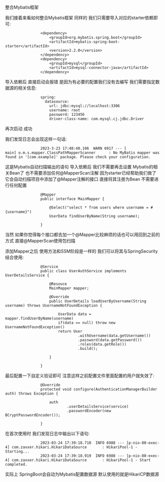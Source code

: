 整合Mybatis框架

我们接着来看如何整合Mybatis框架 同样的 我们只需要导入对应的starter依赖即可:

                    <dependency>
                        <groupId>org.mybatis.spring.boot</groupId>
                        <artifactId>mybatis-spring-boot-starter</artifactId>
                        <version>2.2.0</version>
                    </dependency>
                    <dependency>
                        <groupId>mysql</groupId>
                        <artifactId>mysql-connector-java</artifactId>
                    </dependency>

导入依赖后 直接启动会报错 是因为有必要的配置我们没有去编写 我们需要指定数据源的相关信息:

                    spring:
                      datasource:
                        url: jdbc:mysql://localhost:3306
                        username: root
                        password: 123456
                        driver-class-name: com.mysql.cj.jdbc.Driver

再次启动 成功

我们发现日志会出现这样一句话:

                    2023-3-23 17:48:40.106  WARN 6917 --- [           main] o.m.s.mapper.ClassPathMapperScanner      : No MyBatis mapper was found in '[com.example]' package. Please check your configuration.

这是Mybatis自动扫描输出的语句 导入依赖后 我们不需要再去设置 Mybatis的相关Bean了 也不需要添加任何@MapperScan注解
因为starter已经帮助我们做了 它会自动扫描项目中添加了@Mapper注解的接口 直接将其注册为Bean 不需要进行任何配置

                    @Mapper
                    public interface MainMapper {
                    
                        @Select("select * from users where username = #{username}")
                        UserData findUserByName(String username);
                        
                    }

当然 如果你觉得每个接口都去加一个@Mapper比较麻烦的话也可以用回到之前的方式 直接@MapperScan使用包扫描

添加Mapper之后 使用方法和SSM阶段是一样的 我们可以将其与SpringSecurity结合使用:

                    @Service
                    public class UserAuthService implements UserDetailsService {
                    
                        @Resouce
                        MainMapper mapper;
                    
                        @Override
                        public UserDetails loadUserByUsername(String username) throws UsernameNotFoundException {
                            
                            UserData data = mapper.findUserByName(username)
                            if(data == null) throw new UsernameNotFoundException()
                            return User
                                     .withUsername(data.getUsername())
                                     .password(data.getPassword())
                                     .roles(data.getRole())
                                     .build();
                    
                        }
                    
                    }

最后配置一下自定义验证即可 注意这样之前配置文件里面配置的用户就失效了:

                    @Override
                    protected void configure(AuthenticationManagerBuilder auth) throws Exception {
                        
                        auth
                                .userDetailsService(service)
                                .passwordEncoder(new BCryptPasswordEncoder());
                    
                    }

在首次使用时 我们发现日志中输出以下语句:

                    2023-03-24 17:39:18.710  INFO 6988 --- [p-nio-80-exec-4] com.zaxxer.hikari.HikariDataSource       : HikariPool-1 - Starting...
                    2023-03-24 17:39:18.919  INFO 6988 --- [p-nio-80-exec-4] com.zaxxer.hikari.HikariDataSource       : HikariPool-1 - Start completed.

实际上 SpringBoot会自动为Mybatis配置数据源 默认使用的就是HikariCP数据源